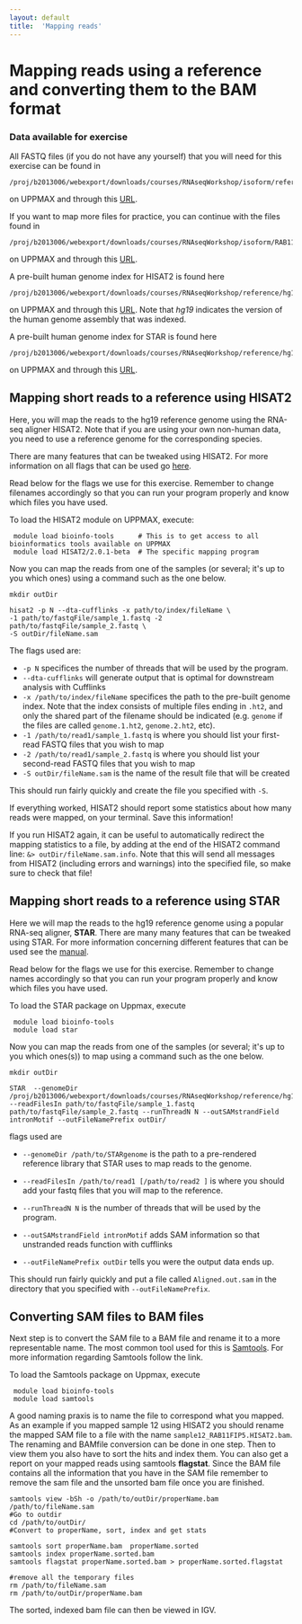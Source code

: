 ```yaml
---
layout: default
title:  'Mapping reads'
---
```



# Mapping reads using a reference and converting them to the BAM format


### Data available for exercise

All FASTQ files (if you do not have any yourself) that you will need for this exercise can be found in
 
	/proj/b2013006/webexport/downloads/courses/RNAseqWorkshop/isoform/referenceBased/data

on UPPMAX and through this [URL](https://export.uppmax.uu.se/b2013006/downloads/courses/RNAseqWorkshop/isoform/referenceBased/data).

If you want to map more files for practice, you can continue with the files found in
	
	/proj/b2013006/webexport/downloads/courses/RNAseqWorkshop/isoform/RAB11FIP5_fastqFiles

on UPPMAX and through this [URL](https://export.uppmax.uu.se/b2013006/downloads/courses/RNAseqWorkshop/isoform/RAB11FIP5_fastqFiles).
 
A pre-built human genome index for HISAT2 is found here
 
	/proj/b2013006/webexport/downloads/courses/RNAseqWorkshop/reference/hg19_hisat2

on UPPMAX and through this [URL](https://export.uppmax.uu.se/b2013006/downloads/courses/RNAseqWorkshop/reference/hg19_hisat2).
Note that *hg19* indicates the version of the human genome assembly that was indexed.

A pre-built human genome index for STAR is found here
 
	/proj/b2013006/webexport/downloads/courses/RNAseqWorkshop/reference/hg19_Gencode14.overhang75

on UPPMAX and through this [URL](https://export.uppmax.uu.se/b2013006/downloads/courses/RNAseqWorkshop/reference/hg19_Gencode14.overhang75).
 

## Mapping short reads to a reference using HISAT2

Here, you will map the reads to the hg19 reference genome using the RNA-seq aligner HISAT2. Note that if you are using your own non-human data, you need to use a reference genome for the corresponding species.

There are many features that can be tweaked using HISAT2. For more information on all flags that can be used go [here](https://ccb.jhu.edu/software/hisat2/manual.shtml).

Read below for the flags we use for this exercise. Remember to change filenames accordingly so that you can run your program properly and know which files you have used.

To load the HISAT2 module on UPPMAX, execute:
     
     module load bioinfo-tools      # This is to get access to all bioinformatics tools available on UPPMAX
     module load HISAT2/2.0.1-beta  # The specific mapping program

Now you can map the reads from one of the samples (or several; it's up to you which ones) using a command such as the one below.

	mkdir outDir
    
    hisat2 -p N --dta-cufflinks -x path/to/index/fileName \
	-1 path/to/fastqFile/sample_1.fastq -2 path/to/fastqFile/sample_2.fastq \
	-S outDir/fileName.sam
    
The flags used are:

*  ``-p N`` specifices the number of threads that will be used by the program.
*  ``--dta-cufflinks`` will generate output that is optimal for downstream analysis with Cufflinks
* ``-x /path/to/index/fileName`` specifices the path to the pre-built genome index. Note that the index consists of multiple files ending in ``.ht2``, and only the shared part of the filename should be indicated (e.g. ``genome`` if the files are called ``genome.1.ht2``, ``genome.2.ht2``, etc).
*  `` -1 /path/to/read1/sample_1.fastq `` is where you should list your first-read FASTQ files that you wish to map 
*  `` -2 /path/to/read1/sample_2.fastq `` is where you should list your second-read FASTQ files that you wish to map
*  ``-S outDir/fileName.sam`` is the name of the result file that will be created

This should run fairly quickly and create the file you specified with ``-S``.

If everything worked, HISAT2 should report some statistics about how many reads were mapped, on your terminal. Save this information!

If you run HISAT2 again, it can be useful to automatically redirect the mapping statistics to a file, by adding at the end of the HISAT2 command line: ``&> outDir/fileName.sam.info``. Note that this will send all messages from HISAT2 (including errors and warnings) into the specified file, so make sure to check that file!


## Mapping short reads to a reference using STAR

Here we will map the reads to the hg19 reference genome using a popular RNA-seq 
aligner, **STAR**. There are many many features that can be tweaked using STAR. For more information concerning different features that can be used see the [manual](https://github.com/alexdobin/STAR/blob/master/doc/STARmanual.pdf).

Read below for the flags we use for this exercise. Remember to change names accordingly 
so that you can run your program properly and know which files you have used.

To load the STAR package on Uppmax, execute

     module load bioinfo-tools
     module load star
     
  
Now you can map the reads from one of the samples (or several; it's up to you 
which ones(s)) to map using a command such as the one below.
  
	mkdir outDir
    
	STAR  --genomeDir /proj/b2013006/webexport/downloads/courses/RNAseqWorkshop/reference/hg19_Gencode14.overhang75  --readFilesIn path/to/fastqFile/sample_1.fastq path/to/fastqFile/sample_2.fastq --runThreadN N --outSAMstrandField intronMotif --outFileNamePrefix outDir/
	
flags used are 

* ``--genomeDir /path/to/STARgenome`` is the path to a pre-rendered reference library that STAR uses to map reads to the genome. 

*  ``--readFilesIn /path/to/read1 [/path/to/read2 ]`` is where you should add your fastq files that you will map to the reference.

*  ``--runThreadN N`` is the number of threads that will be used by the program.

*  ``--outSAMstrandField intronMotif`` adds SAM information so that unstranded reads function with cufflinks 

*  ``--outFileNamePrefix outDir`` tells you were the output data ends up. 


  
This should run fairly quickly and put a file called ``Aligned.out.sam`` in 
the directory that you specified with ``--outFileNamePrefix``. 



## Converting SAM files to BAM files



Next step is to convert the SAM  file to a BAM file and rename it to a more representable name. The most common tool used for this is [Samtools](http://www.htslib.org/doc/samtools.html). For more information regarding Samtools follow the link.  

To load the Samtools package on Uppmax, execute

     module load bioinfo-tools
     module load samtools


A good naming praxis is to name the file to correspond what you mapped. As an example if you mapped sample 12 using HISAT2 you should rename the mapped SAM file to a file with the name ``sample12_RAB11FIP5.HISAT2.bam``.  The renaming and BAMfile conversion can be done in one step. Then to view them you also have to sort the hits and index them. You can also get a report on your mapped reads using samtools **flagstat**. Since the BAM file contains all the information that you have in the SAM file remember to remove the sam file and the unsorted bam file once you are finished. 

	samtools view -bSh -o /path/to/outDir/properName.bam /path/to/fileName.sam
	#Go to outdir
	cd /path/to/outDir/
	#Convert to properName, sort, index and get stats
	
	samtools sort properName.bam  properName.sorted
	samtools index properName.sorted.bam
	samtools flagstat properName.sorted.bam > properName.sorted.flagstat
	
	#remove all the temporary files
	rm /path/to/fileName.sam
	rm /path/to/outDir/properName.bam


The sorted, indexed bam file can then be viewed in IGV. 

